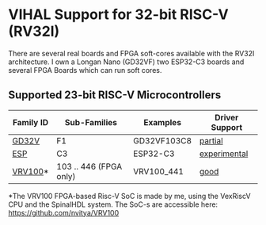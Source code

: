 # VIHAL Support for 32-bit RISC-V (RV32I)

There are several real boards and FPGA soft-cores available with the RV32I architecture.
I own a Longan Nano (GD32VF) two ESP32-C3 boards and several FPGA Boards which can run soft cores.

## Supported 23-bit RISC-V Microcontrollers

Family ID | Sub-Families | Examples | Driver Support
----------|--------------|----------|---------------
[GD32V](/rv32i/GD32V) | F1 | GD32VF103C8 | [partial](/rv32i/GD32V)
[ESP](/rv32i/ESP) | C3 | ESP32-C3 | [experimental](/rv32i/ESP)
[VRV100](/rv32i/VRV100)*  | 103 .. 446 (FPGA only) | VRV100_441 | [good](/rv32i/VRV100)

*The VRV100 FPGA-based Risc-V SoC is made by me, using the VexRiscV CPU and the SpinalHDL system. The SoC-s are accessible here: https://github.com/nvitya/VRV100

